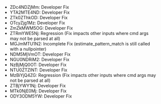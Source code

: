 * ZDc4NDZjMm: Developer Fix 
* YTA2MTE4ND: Developer Fix
* ZTk0ZThkOD: Developer Fix
* OTcyZjg1Mz: Developer Fix
* ZmZkMWM5OG: Developer Fix
* ZTRmYWE5Nj: Regression (Fix impacts other inputs where cmd args may not be parsed at all)
* MGJmMTU1N2: Incomplete Fix (estimate_pattern_match is still called with a nullpointer)
* NDM5MjVmOT: Developer Fix
* NGU0NDRiM2: Developer Fix
* NzBjMjQ0OT: Developer Fix
* NTU0ZTZlNT: Developer Fix
* MzBiYjQ4ZG: Regression (Fix impacts other inputs where cmd args may not be parsed at all)
* ZTBjYWY1Nj: Developer Fix
* MTk0NjE0Mj: Developer Fix
* ODY3ODM5YW: Developer Fix
